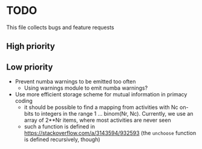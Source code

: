 # TODO

This file collects bugs and feature requests

## High priority

## Low priority
* Prevent numba warnings to be emitted too often
    - Using warnings module to emit numba warnings? 
* Use more efficient storage scheme for mutual information in primacy coding
    - it should be possible to find a mapping from activities with Nc on-bits
      to integers in the range 1 ... binom(Nr, Nc). Currently, we use an array
      of 2**Nr items, where most activities are never seen
    - such a function is defined in https://stackoverflow.com/a/3143594/932593
      (the `unchoose` function is defined recursively, though)